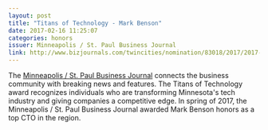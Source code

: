 ```yaml
---
layout: post
title: "Titans of Technology - Mark Benson"
date: 2017-02-16 11:25:07
categories: honors
issuer: Minneapolis / St. Paul Business Journal
link: http://www.bizjournals.com/twincities/nomination/83018/2017/2017-titans-of-technology
---
```


The [Minneapolis / St. Paul Business Journal][ln1] connects the business community with breaking news and features. The Titans of Technology award recognizes individuals who are transforming Minnesota's tech industry and giving companies a competitive edge. In spring of 2017, the Minneapolis / St. Paul Business Journal awarded Mark Benson honors as a top CTO in the region.

[ln1]: http://www.bizjournals.com/twincities "Minneapolis / St. Paul Business Journal"

